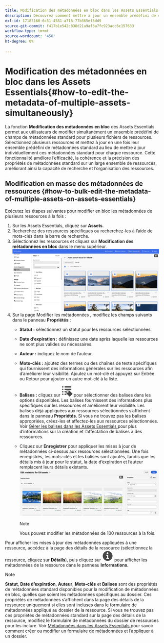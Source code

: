 ```yaml
---
title: Modification des métadonnées en bloc dans les Assets Essentials
description: Découvrez comment mettre à jour un ensemble prédéfini de champs de métadonnées standard pour plusieurs ressources disponibles simultanément sur les Assets Essentials.
exl-id: 17185160-6c51-4581-a716-77b365ef3dd9
source-git-commit: f417b1e542c838d21a9af3a7fc923acc6c157633
workflow-type: tm+mt
source-wordcount: '456'
ht-degree: 0%

---
```


# Modification des métadonnées en bloc dans les Assets Essentials{#how-to-edit-the-metadata-of-multiple-assets-simultaneously}

La fonction **Modification des métadonnées en bloc** des Assets Essentials permet aux utilisateurs de modifier simultanément un ensemble prédéfini de champs de métadonnées standard pour plusieurs fichiers de ressources. Sélectionnez plusieurs ressources et mettez à jour en une fois leur ensemble prédéfini de métadonnées standard au lieu de mettre à jour individuellement ces métadonnées standard pour chaque ressource. Cette fonctionnalité améliore l’efficacité, la cohérence et la précision des propriétés de métadonnées standard sur un large ensemble de ressources, améliorant ainsi la capacité de recherche et l’organisation des ressources.

## Modification en masse des métadonnées de ressources {#how-to-bulk-edit-the-metadata-of-multiple-assets-on-assets-essentials}

Exécutez les étapes suivantes pour modifier en bloc les métadonnées de plusieurs ressources à la fois :

1. Sur les Assets Essentials, cliquez sur **Assets**.
1. Recherchez des ressources spécifiques ou recherchez-les à l’aide de mots-clés dans la barre de recherche.
1. Sélectionnez les ressources et cliquez sur **Modification des métadonnées en bloc** dans le menu supérieur.
   ![bulk-metadata-edit](/help/using/assets/bulk-metadata-edit1.png)
1. Sur la page Modifier les métadonnées , modifiez les champs suivants dans le panneau **Propriétés** :
   * **Statut :** sélectionnez un statut pour les ressources sélectionnées.
   * **Date d’expiration :** définissez une date après laquelle les ressources ne sont plus valides ou nécessaires.
   * **Auteur :** indiquez le nom de l’auteur.
   * **Mots-clés :** ajoutez des termes ou des chaînes de texte spécifiques qui fournissent des informations générales sur les ressources afin d’améliorer leur visibilité. Ajoutez un mot-clé et appuyez sur Entrée ou Retour pour ajouter un autre mot-clé à la liste.
   * **Balises :** cliquez sur ![icône des balises](/help/using/assets/tags-icon.svg) pour sélectionner des balises dans les options disponibles. Les balises fournissent des informations plus spécifiques sur les ressources et améliorent leur visibilité. Les balises déjà appliquées aux ressources sélectionnées s’affichent dans le panneau **Propriétés**. Si vous ne trouvez pas les balises appropriées, créez-les et affectez-les aux ressources sélectionnées. Voir [Gérer les balises dans les Assets Essentials ](/help/using/tagging-management.md) pour plus d’informations sur la création et l’affectation de balises à des ressources.
   * Cliquez sur **Enregistrer** pour appliquer les mises à jour de métadonnées ci-dessus aux ressources sélectionnées. Une fois enregistrés, les mots-clés et les balises sont ajoutés, tandis que les détails mis à jour pour le statut, la date d’expiration et l’auteur remplacent leurs détails existants.
     ![save-bulk-metadata-edit-properties](/help/using/assets/save-bulk-metadata-edit-properties2.png)

     >[!NOTE]
     >
     >Vous pouvez modifier les métadonnées de 100 ressources à la fois.

Pour afficher les mises à jour des métadonnées appliquées à une ressource, accédez à la page des détails de la ressource (sélectionnez la ressource, cliquez sur **Détails**), puis cliquez sur ![](/help/using/assets/info-icon-solid-black.svg) pour afficher les métadonnées de la ressource dans le panneau **Informations**.

>[!NOTE]
>
>**Statut**, **Date d’expiration**, **Auteur**, **Mots-clés** et **Balises** sont des propriétés de métadonnées standard disponibles pour la modification de métadonnées en bloc, quelles que soient les métadonnées spécifiques au dossier. Ces propriétés de métadonnées s’affichent dans la page des détails de la ressource uniquement si elles sont incluses dans le formulaire de métadonnées appliqué au dossier de la ressource. Si vous ne trouvez pas ces propriétés de métadonnées standard sur la page des détails de la ressource, modifiez le formulaire de métadonnées du dossier de ressources pour les inclure. Voir [Métadonnées dans les Assets Essentials ](/help/using/metadata.md) pour savoir comment créer ou modifier un formulaire de métadonnées et l’appliquer à un dossier.
